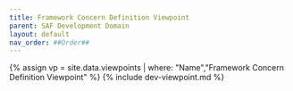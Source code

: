 ```yaml
---
title: Framework Concern Definition Viewpoint
parent: SAF Development Domain
layout: default
nav_order: ##Order##
---
```

{% assign vp = site.data.viewpoints | where: "Name","Framework Concern Definition Viewpoint" %}
{% include dev-viewpoint.md %}